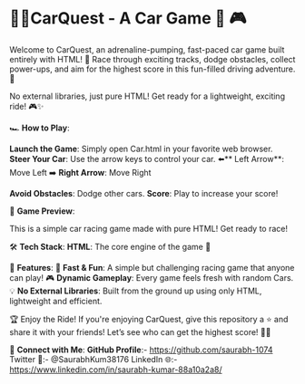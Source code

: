 # 🚗💨CarQuest - A Car Game 🏁 🎮
Welcome to CarQuest, an adrenaline-pumping, fast-paced car game built entirely with HTML! 🚀 Race through exciting tracks, dodge obstacles, collect power-ups, and aim for the highest score in this fun-filled driving adventure. 🌟

No external libraries, just pure HTML! Get ready for a lightweight, exciting ride! 🎮✨

🏎️ **How to Play**:

**Launch the Game**: Simply open Car.html in your favorite web browser.
**Steer Your Car**: Use the arrow keys to control your car.
⬅️** Left Arrow**: Move Left
➡️ **Right Arrow**: Move Right

**Avoid Obstacles**: Dodge other cars.
**Score**: Play to increase your score!


📸 **Game Preview**:

This is a simple car racing game made with pure HTML! Get ready to race!

🛠️  **Tech Stack**:
**HTML**: The core engine of the game 🚗

🚀 **Features**:
🏁 **Fast & Fun**: A simple but challenging racing game that anyone can play!
🎮 **Dynamic Gameplay**: Every game feels fresh with random Cars.
💡 **No External Libraries**: Built from the ground up using only HTML, lightweight and efficient.


🏆 Enjoy the Ride!
If you're enjoying CarQuest, give this repository a ⭐️ and share it with your friends! Let’s see who can get the highest score! 🚗💥

🔗 **Connect with Me**:
**GitHub Profile**:- https://github.com/saurabh-1074
Twitter 🚀:- @SaurabhKum38176
LinkedIn 🌐:- https://www.linkedin.com/in/saurabh-kumar-88a10a2a8/
